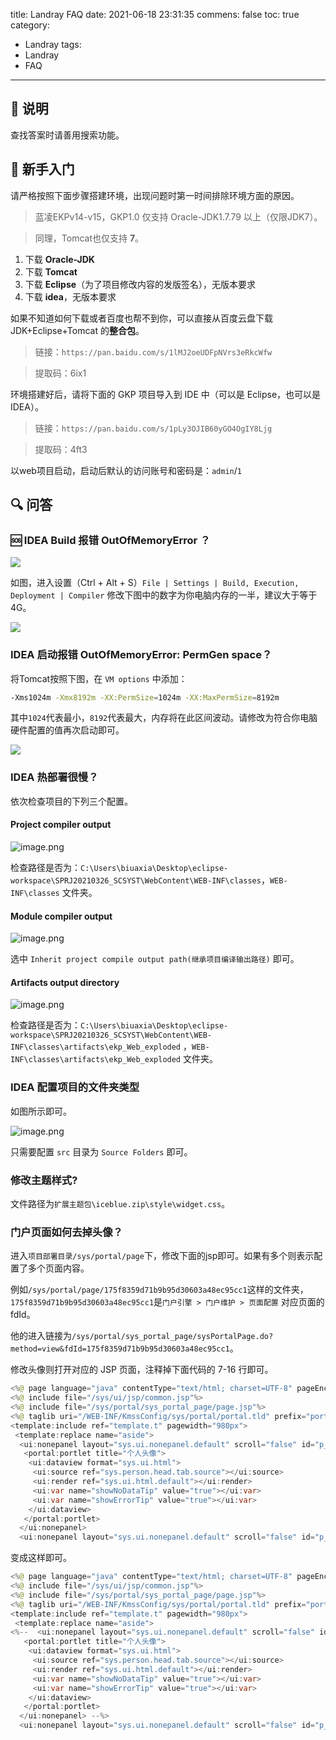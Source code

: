 title: Landray FAQ
date: 2021-06-18 23:31:35
commens: false
toc: true
category: 
 - Landray
tags: 
 - Landray
 - FAQ
---

## 🙌 说明

查找答案时请善用搜索功能。

<!-- more -->

## 👦 新手入门

请严格按照下面步骤搭建环境，出现问题时第一时间排除环境方面的原因。

> 蓝凌EKPv14-v15，GKP1.0 仅支持 Oracle-JDK1.7.79 以上（仅限JDK7）。

> 同理，Tomcat也仅支持 **7**。

1. 下载 **Oracle-JDK**
2. 下载 **Tomcat**
3. 下载 **Eclipse**（为了项目修改内容的发版签名），无版本要求
4. 下载 **idea**，无版本要求

如果不知道如何下载或者百度也帮不到你，可以直接从百度云盘下载 JDK+Eclipse+Tomcat 的**整合包**。

> 链接：`https://pan.baidu.com/s/1lMJ2oeUDFpNVrs3eRkcWfw`

> 提取码：6ix1

环境搭建好后，请将下面的 GKP 项目导入到 IDE 中（可以是 Eclipse，也可以是 IDEA）。

> 链接：`https://pan.baidu.com/s/1pLy3OJIB60yGO4OgIY8Ljg`

> 提取码：4ft3

以web项目启动，启动后默认的访问账号和密码是：`admin`/`1`

## 🔍 问答

### 🆘 IDEA Build 报错 OutOfMemoryError ？

![](https://b3logfile.com/file/2021/06/solo-fetchupload-1572353435686932751-aca5d6cb.png )

如图，进入设置（Ctrl + Alt + S）`File | Settings | Build, Execution, Deployment | Compiler` 修改下图中的数字为你电脑内存的一半，建议大于等于4G。

![](https://b3logfile.com/file/2021/06/solo-fetchupload-776351722478398677-26375a08.png )

### IDEA 启动报错 OutOfMemoryError: **PermGen space？**

将Tomcat按照下图，在 `VM options` 中添加：

```bash
-Xms1024m -Xmx8192m -XX:PermSize=1024m -XX:MaxPermSize=8192m
```

其中`1024`代表最小，`8192`代表最大，内存将在此区间波动。请修改为符合你电脑硬件配置的值再次启动即可。

![](https://b3logfile.com/file/2021/06/solo-fetchupload-521307315504617139-90a24903.png )

### IDEA 热部署很慢？

依次检查项目的下列三个配置。

#### Project compiler output

![image.png](https://b3logfile.com/file/2021/09/image-788ca0ae.png)

检查路径是否为：`C:\Users\biuaxia\Desktop\eclipse-workspace\SPRJ20210326_SCSYST\WebContent\WEB-INF\classes`，`WEB-INF\classes` 文件夹。

#### Module compiler output

![image.png](https://b3logfile.com/file/2021/09/image-de7e1172.png)

选中 `Inherit project compile output path(继承项目编译输出路径)` 即可。

#### Artifacts output directory

![image.png](https://b3logfile.com/file/2021/09/image-bd29b26c.png)

检查路径是否为：`C:\Users\biuaxia\Desktop\eclipse-workspace\SPRJ20210326_SCSYST\WebContent\WEB-INF\classes\artifacts\ekp_Web_exploded` ，`WEB-INF\classes\artifacts\ekp_Web_exploded` 文件夹。

### IDEA 配置项目的文件夹类型

如图所示即可。

![image.png](https://b3logfile.com/file/2021/09/image-9a075785.png)

只需要配置 `src` 目录为 `Source Folders` 即可。

### 修改主题样式?

文件路径为`扩展主题包\iceblue.zip\style\widget.css`。

### 门户页面如何去掉头像？

进入`项目部署目录/sys/portal/page`下，修改下面的jsp即可。如果有多个则表示配置了多个页面内容。

例如`/sys/portal/page/175f8359d71b9b95d30603a48ec95cc1`这样的文件夹，`175f8359d71b9b95d30603a48ec95cc1`是`门户引擎 > 门户维护 > 页面配置` 对应页面的 fdId。

他的进入链接为`/sys/portal/sys_portal_page/sysPortalPage.do?method=view&fdId=175f8359d71b9b95d30603a48ec95cc1`。

修改头像则打开对应的 JSP 页面，注释掉下面代码的 7-16 行即可。

```java
<%@ page language="java" contentType="text/html; charset=UTF-8" pageEncoding="UTF-8"%>
<%@ include file="/sys/ui/jsp/common.jsp"%>
<%@ include file="/sys/portal/sys_portal_page/page.jsp"%>
<%@ taglib uri="/WEB-INF/KmssConfig/sys/portal/portal.tld" prefix="portal"%>
<template:include ref="template.t" pagewidth="980px">  
 <template:replace name="aside"> 
  <ui:nonepanel layout="sys.ui.nonepanel.default" scroll="false" id="p_70be49095f7701f2b273">
   <portal:portlet title="个人头像">
    <ui:dataview format="sys.ui.html">
     <ui:source ref="sys.person.head.tab.source"></ui:source>
     <ui:render ref="sys.ui.html.default"></ui:render>
     <ui:var name="showNoDataTip" value="true"></ui:var>
     <ui:var name="showErrorTip" value="true"></ui:var>
    </ui:dataview>
   </portal:portlet>
  </ui:nonepanel> 
  <ui:nonepanel layout="sys.ui.nonepanel.default" scroll="false" id="p_aaba7467c267250e45dc">
```

变成这样即可。

```java
<%@ page language="java" contentType="text/html; charset=UTF-8" pageEncoding="UTF-8"%>
<%@ include file="/sys/ui/jsp/common.jsp"%>
<%@ include file="/sys/portal/sys_portal_page/page.jsp"%>
<%@ taglib uri="/WEB-INF/KmssConfig/sys/portal/portal.tld" prefix="portal"%>
<template:include ref="template.t" pagewidth="980px">  
 <template:replace name="aside"> 
<%--  <ui:nonepanel layout="sys.ui.nonepanel.default" scroll="false" id="p_70be49095f7701f2b273">
   <portal:portlet title="个人头像">
    <ui:dataview format="sys.ui.html">
     <ui:source ref="sys.person.head.tab.source"></ui:source>
     <ui:render ref="sys.ui.html.default"></ui:render>
     <ui:var name="showNoDataTip" value="true"></ui:var>
     <ui:var name="showErrorTip" value="true"></ui:var>
    </ui:dataview>
   </portal:portlet>
  </ui:nonepanel> --%>
  <ui:nonepanel layout="sys.ui.nonepanel.default" scroll="false" id="p_aaba7467c267250e45dc">
```
